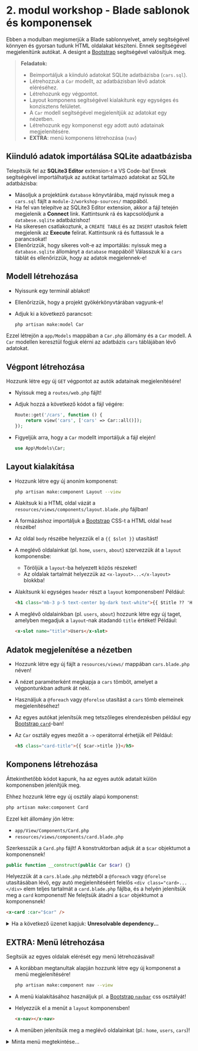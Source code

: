 # 2. modul workshop - Blade sablonok és komponensek

Ebben a modulban megismerjük a Blade sablonnyelvet, amely segítségével könnyen és gyorsan tudunk HTML oldalakat készíteni. Ennek segítségével megjelenítünk autókat. A designt a [Bootstrap](https://getbootstrap.com/) segítségével valósítjuk meg.

> **Feladatok:**  
> - Beimportáljuk a kiinduló adatokat SQLite adatbázisba (`cars.sql`). 
> - Létrehozzuk a `Car` modellt, az adatbázisban lévő adatok eléréséhez.
> - Létrehozunk egy végpontot.
> - Layout komponens segítségével kialakítunk egy egységes és konzisztens felületet.
> - A `Car` modell segítségével megjelenítjük az adatokat egy nézetben.
> - Létrehozunk egy komponenst egy adott autó adatainak megjelenítésére.
> - **EXTRA**: menü komponens létrehozása (`nav`)

## Kiinduló adatok importálása SQLite adaatbázisba

Telepítsük fel az **SQLite3 Editor** extension-t a VS Code-ba! Ennek segítségével importálhatjuk az autókat tartalmazó adatokat az SQLite adatbázisba: 
- Másoljuk a projektünk `database` könyvtárába, majd nyissuk meg a `cars.sql` fájlt a `module-2/workshop-sources/` mappából.
- Ha fel van telepítve az SQLite3 Editor extension, akkor a fájl tetején megjelenik a **Connect** link. Kattintsunk rá és kapcsolódjunk a `databese.sqlite` adatbázishoz!
- Ha sikeresen csatlakoztunk, a `CREATE TABLE` és az `INSERT` utasítok felett megjelenik az **Execute** felirat. Kattintsunk rá és futtassuk le a parancsokat!
- Ellenőrizzük, hogy sikeres volt-e az importálás: nyissuk meg a `database.sqlite` állományt a `database` mappából! Válasszuk ki a `cars` táblát és ellenőrizzük, hogy az adatok megjelennek-e!

## Modell létrehozása

- Nyissunk egy terminál ablakot!
- Ellenőrizzük, hogy a projekt gyökérkönyvtárában vagyunk-e!
- Adjuk ki a következő parancsot:

    ```bash
    php artisan make:model Car
    ```

Ezzel létrejön a `app/Models` mappában a `Car.php` állomány és a `Car` modell. A `Car` modellen keresztül fogjuk elérni az adatbázis `cars` táblájában lévő adatokat.

## Végpont létrehozása

Hozzunk létre egy új `GET` végpontot az autók adatainak megjelenítésére!

- Nyissuk meg a `routes/web.php` fájlt!
- Adjuk hozzá a következő kódot a fájl végére:

    ```php
    Route::get('/cars', function () {
        return view('cars', ['cars' => Car::all()]);
    });
    ```
- Figyeljük arra, hogy a `Car` modellt importáljuk a fájl elején!

    ```php
    use App\Models\Car;
    ```

## Layout kialakítása

- Hozzunk létre egy új anoním komponenst:

    ```bash
    php artisan make:component Layout --view
    ```

- Alakítsuk ki a HTML oldal vázát a `resources/views/components/layout.blade.php` fájlban!
- A formázáshoz importáljuk a [Bootstrap](https://getbootstrap.com/) CSS-t a HTML oldal `head` részébe!
- Az oldal `body` részébe helyezzük el a `{{ $slot }}` utasítást!
- A meglévő oldalainkat (pl. `home`, `users`, `about`) szervezzük át a `layout` komponensbe:
    - Töröljük a `layout`-ba helyezett közös részeket!
    - Az oldalak tartalmát helyezzük az `<x-layout>...</x-layout>` blokkba!
- Alakítsunk ki egységes `header` részt a `layout` komponensben! Például:
   ```html
   <h1 class="mb-3 p-5 text-center bg-dark text-white">{{ $title ?? 'Home' }}</h1>
   ```
- A meglévő oldalainkban (pl. `users`, `about`) hozzunk létre egy új <x-slot> taget, amelyben megadjuk a `layout`-nak átadandó `title` értéket! Például:
   ```html
   <x-slot name="title">Users</x-slot>
   ```


## Adatok megjelenítése a nézetben

- Hozzunk létre egy új fájlt a `resources/views/` mappában `cars.blade.php` néven!
- A nézet paraméterként megkapja a `cars` tömböt, amelyet a végpontunkban adtunk át neki.
- Használjuk a `@foreach` vagy `@forelse` utasítást a `cars` tömb elemeinek megjelenítéséhez!
- Az egyes autókat jelenítsük meg tetszőleges elrendezésben például egy [Bootstrap `card`](https://getbootstrap.com/docs/5.3/components/card/)-ban!
- Az `Car` osztály egyes mezőit a `->` operátorral érhetjük el! Például:

   ```html
   <h5 class="card-title">{{ $car->title }}</h5>
   ```

## Komponens létrehozása

Áttekinthetőbb kódot kapunk, ha az egyes autók adatait külön komponensben jelenítjük meg.

Ehhez hozzunk létre egy új osztály alapú komponenst:
```bash
php artisan make:component Card
```

Ezzel két állomány jön létre:
- `app/View/Components/Card.php`
- `resources/views/components/card.blade.php`

Szerkesszük a `Card.php` fájlt! A konstruktorban adjuk át a `$car` objektumot a komponensnek!
```php
public function __construct(public Car $car) {}
```

Helyezzük át a `cars.blade.php` nézteből a `@foreach` vagy `@forelse` utasításában lévő, egy autó megjelenítéséért felelős `<div class="card>...</div>` elem teljes tartalmát a `card.blade.php` fájlba, és a helyén jelenítsük meg a `card` komponenst! Ne felejtsük átadni a `$car` objektumot a komponensnek!
```html
<x-card :car="$car" />
```

<details>
<summary>Ha a következő üzenet kapjuk: <b>Unresolvable dependency...</b></summary>
Ha egy komponens osztályban változtatunk valamit (pl. új paramétert adunk a konstruktornak) néha szükséges a cache törlése. Enélkül az alábbi hibaüzenetet kaphatjuk:

```Unresolvable dependency resolving [Parameter #0...]```

Megoldás: az összes cache-elt fájl törlése az alábbi paranccsal:

```php artisan optimize:clear```

</details>

## EXTRA: Menü létrehozása

Segítsük az egyes oldalak elérését egy menü létrehozásával! 
- A korábban megtanultak alapján hozzunk létre egy új komponenst a menü megjelenítésére!

    ```bash
    php artisan make:component nav --view
     ```

- A menü kialakításához használjuk pl. a [Bootstrap `navbar`](https://getbootstrap.com/docs/5.3/components/navbar/) css osztályát! 
- Helyezzük el a menüt a `layout` komponensben!
    ```html
    <x-nav></x-nav>
    ```
- A menüben jelenítsük meg a meglévő oldalainkat (pl.: `home`, `users`, `cars`)!

<details>
<summary>Minta menü megtekintése...</summary>

```html
<nav class="navbar navbar-expand-lg bg-body-tertiary">
    <div class="container-fluid">
        <a class="navbar-brand" href="/">ITMP</a>
        <button class="navbar-toggler" type="button" data-bs-toggle="collapse" data-bs-target="#navbarNav"
            aria-controls="navbarNav" aria-expanded="false" aria-label="Toggle navigation">
            <span class="navbar-toggler-icon"></span>
        </button>
        <div class="collapse navbar-collapse" id="navbarNav">
            <ul class="navbar-nav">
                <li class="nav-item">
                    <a class="nav-link" href="/">Home</a>
                </li>
                <li class="nav-item">
                    <a class="nav-link" href="/about">About</a>
                </li>
                <li class="nav-item">
                    <a class="nav-link" href="/users">Users</a>
                </li>
                <li class="nav-item">
                    <a class="nav-link" href="/cars">Cars</a>
                </li>
                <li class="nav-item">
                    <a class="nav-link" href="/cars/create">New car</a>
                </li>
            </ul>
        </div>
    </div>
</nav>
```

</details>

